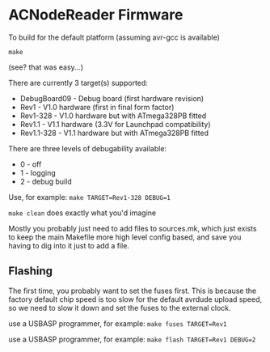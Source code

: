 ACNodeReader Firmware
========

To build for the default platform (assuming avr-gcc is available)
```
make
```
(see? that was easy...)

There are currently 3 target(s) supported: 
* DebugBoard09 - Debug board (first hardware revision)
* Rev1 - V1.0 hardware (first in final form factor)
* Rev1-328 - V1.0 hardware but with ATmega328PB fitted
* Rev1.1 - V1.1 hardware (3.3V for Launchpad compatibility)
* Rev1.1-328 - V1.1 hardware but with ATmega328PB fitted

There are three levels of debugability available:
* 0 - off
* 1 - logging
* 2 - debug build

Use, for example: `make TARGET=Rev1-328 DEBUG=1`

`make clean` does exactly what you'd imagine

Mostly you probably just need to add files to sources.mk, which just exists to keep the main Makefile
more high level config based, and save you having to dig into it just to add a file.

Flashing
----
The first time, you probably want to set the fuses first. This is because the factory default chip speed is too slow for the default avrdude upload speed, so we need to slow it down and set the fuses to the external clock.

use a USBASP programmer, for example:
`make fuses TARGET=Rev1`

use a USBASP programmer, for example:
`make flash TARGET=Rev1 DEBUG=2`
